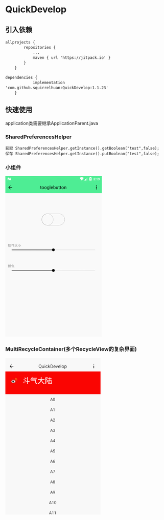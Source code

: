 # QuickDevelop
## 引入依赖
```
allprojects {
		repositories {
			...
			maven { url 'https://jitpack.io' }
		}
	}
```
```
dependencies {
	        implementation 'com.github.squirrelhuan:QuickDevelop:1.1.23'
	}
```

## 快速使用
  application类需要继承ApplicationParent.java
### SharedPreferencesHelper
```
获取 SharedPreferencesHelper.getInstance().getBoolean("test",false);
保存 SharedPreferencesHelper.getInstance().putBoolean("test",false);
```

### 小组件

![Alt](https://raw.githubusercontent.com/squirrelhuan/QuickDevelop/master/app/src/main/assets/image/component/ToogleButton_GIF.gif)


### MultiRecycleContainer(多个RecycleView的复杂界面)

![Alt](https://raw.githubusercontent.com/squirrelhuan/QuickDevelop/QuickDevelopX/app/src/main/assets/image/component/QD_MultiRecycle_GIF.gif)
